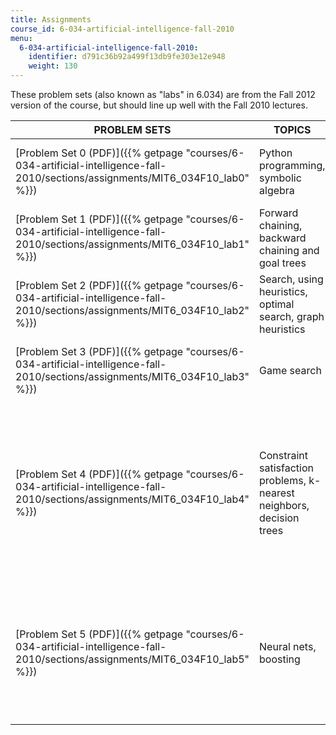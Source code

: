 ```yaml
---
title: Assignments
course_id: 6-034-artificial-intelligence-fall-2010
menu:
  6-034-artificial-intelligence-fall-2010:
    identifier: d791c36b92a499f13db9fe303e12e948
    weight: 130
---
```

These problem sets (also known as "labs" in 6.034) are from the Fall 2012 version of the course, but should line up well with the Fall 2010 lectures.

| PROBLEM SETS | TOPICS | CODE FILES |
| --- | --- | --- |
| [Problem Set 0 (PDF)]({{% getpage "courses/6-034-artificial-intelligence-fall-2010/sections/assignments/MIT6_034F10_lab0" %}}) | Python programming, symbolic algebra | [Code for Problem Set 0 (ZIP)](https://open-learning-course-data-ci.s3.amazonaws.com/6-034-artificial-intelligence-fall-2010/f84a2d9dbab33f23b7e43cc3520f2587_lab0.zip) (This ZIP file contains: 5 .py files.) |
| [Problem Set 1 (PDF)]({{% getpage "courses/6-034-artificial-intelligence-fall-2010/sections/assignments/MIT6_034F10_lab1" %}}) | Forward chaining, backward chaining and goal trees | [Code for Problem Set 1 (ZIP)](https://open-learning-course-data-ci.s3.amazonaws.com/6-034-artificial-intelligence-fall-2010/5e6e97af9b0749525284b9990a3f4c12_lab1.zip) (This ZIP file contains: 7 .py files.) |
| [Problem Set 2 (PDF)]({{% getpage "courses/6-034-artificial-intelligence-fall-2010/sections/assignments/MIT6_034F10_lab2" %}}) | Search, using heuristics, optimal search, graph heuristics | [Code for Problem Set 2 (ZIP)](https://open-learning-course-data-ci.s3.amazonaws.com/6-034-artificial-intelligence-fall-2010/686872a938b319c16840fc9e4ee2c408_lab2.zip) (This ZIP file contains: 5 .py files.) |
| [Problem Set 3 (PDF)]({{% getpage "courses/6-034-artificial-intelligence-fall-2010/sections/assignments/MIT6_034F10_lab3" %}}) | Game search | [Code for Problem Set 3 (ZIP)](https://open-learning-course-data-ci.s3.amazonaws.com/6-034-artificial-intelligence-fall-2010/d39131aa35cf1d9a4c908dec96e993e8_lab3.zip) (This ZIP file contains: 7 .py files.) |
| [Problem Set 4 (PDF)]({{% getpage "courses/6-034-artificial-intelligence-fall-2010/sections/assignments/MIT6_034F10_lab4" %}}) | Constraint satisfaction problems, k-nearest neighbors, decision trees | [Code for Problem Set 4 (ZIP)](https://open-learning-course-data-ci.s3.amazonaws.com/6-034-artificial-intelligence-fall-2010/d296d01147463ca38b059f6a0e775f41_lab4.zip) (This ZIP file contains: 12 .py files, 6 .ord files, 4 .csv files and 2 .dat files. sudoku\_csp.py is courtesy of Justin Cullen, and is used with permission.) |
| [Problem Set 5 (PDF)]({{% getpage "courses/6-034-artificial-intelligence-fall-2010/sections/assignments/MIT6_034F10_lab5" %}}) | Neural nets, boosting | [Code for Problem Set 5 (ZIP - 1.2MB)](https://open-learning-course-data-ci.s3.amazonaws.com/6-034-artificial-intelligence-fall-2010/83e6a28f35d64ccbe301fdd938d82c5e_lab5.zip) (This ZIP file contains: 12 .py files, 2 .dat files, 5 .csv files, 6 .ord files, 1 .out file, and 9 .tab files.)